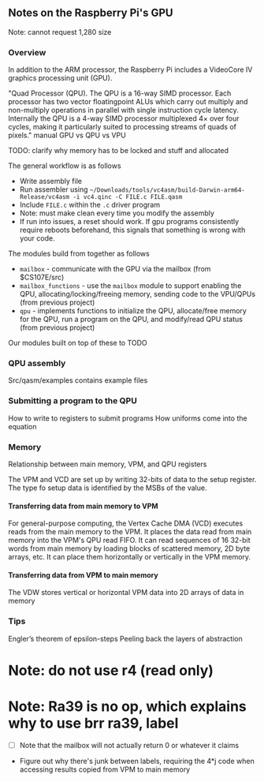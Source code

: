 ## Notes on the Raspberry Pi's GPU

Note: cannot request 1,280 size 


### Overview
In addition to the ARM processor, the Raspberry Pi includes a VideoCore IV graphics processing unit (GPU).

"Quad Processor (QPU). The QPU is a 16-way SIMD processor. Each processor has two vector floatingpoint ALUs which carry out multiply and non-multiply operations in parallel with single instruction cycle
latency. Internally the QPU is a 4-way SIMD processor multiplexed 4× over four cycles, making it particularly
suited to processing streams of quads of pixels." manual
GPU vs QPU vs VPU

TODO: clarify why memory has to be locked and stuff and allocated

The general workflow is as follows

- Write assembly file
- Run assembler using `~/Downloads/tools/vc4asm/build-Darwin-arm64-Release/vc4asm -i vc4.qinc -C FILE.c FILE.qasm`
- Include `FILE.c` within the `.c` driver program
- Note: must make clean every time you modify the assembly
- If run into issues, a reset should work. If gpu programs consistently require reboots beforehand, this signals that something is wrong with your code.

The modules build from together as follows
- `mailbox` - communicate with the GPU via the mailbox (from $CS107E/src)
- `mailbox_functions` - use the `mailbox` module to support enabling the QPU, allocating/locking/freeing memory, sending code to the VPU/QPUs (from previous project)
- `qpu` - implements functions to initialize the QPU, allocate/free memory for the QPU, run a program on the QPU, and modify/read QPU status (from previous project)

Our modules built on top of these to TODO


### QPU assembly
Src/qasm/examples contains example files

### Submitting a program to the QPU
How to write to registers to submit programs
How uniforms come into the equation

### Memory
Relationship between main memory, VPM, and QPU registers


The VPM and VCD are set up by writing 32-bits of data to the setup register. The type fo setup data is identified by the MSBs of the value.

#### Transferring data from main memory to VPM

For general-purpose computing, the Vertex Cache DMA (VCD) executes reads from the main memory to the VPM. It places the data read from main memory into the VPM's QPU read FIFO. It can read sequences of 16 32-bit words from main memory by loading blocks of scattered memory, 2D byte arrays, etc. It can place them horizontally or vertically in the VPM memory.

#### Transferring data from VPM to main memory

The VDW stores vertical or horizontal VPM data into 2D arrays of data in memory


### Tips 
Engler’s theorem of epsilon-steps
Peeling back the layers of abstraction 


# Note: do not use r4 (read only)
# Note: Ra39 is no op, which explains why to use brr ra39, label 
- [ ] Note that the mailbox will not actually return 0 or whatever it claims 


- Figure out why there's junk between labels, requiring the 4*j code when accessing results copied from VPM to main memory
